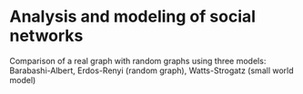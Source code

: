 # Analysis and modeling of social networks
Comparison of a real graph with random graphs using three models: Barabashi-Albert, Erdos-Renyi (random graph), Watts-Strogatz (small world model)
